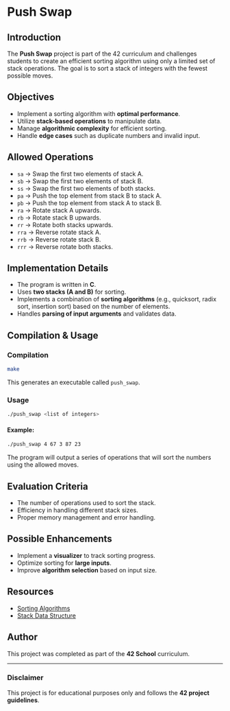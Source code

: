 # Push Swap

## Introduction

The **Push Swap** project is part of the 42 curriculum and challenges students to create an efficient sorting algorithm using only a limited set of stack operations. The goal is to sort a stack of integers with the fewest possible moves.

## Objectives

- Implement a sorting algorithm with **optimal performance**.
- Utilize **stack-based operations** to manipulate data.
- Manage **algorithmic complexity** for efficient sorting.
- Handle **edge cases** such as duplicate numbers and invalid input.

## Allowed Operations

- `sa` → Swap the first two elements of stack A.
- `sb` → Swap the first two elements of stack B.
- `ss` → Swap the first two elements of both stacks.
- `pa` → Push the top element from stack B to stack A.
- `pb` → Push the top element from stack A to stack B.
- `ra` → Rotate stack A upwards.
- `rb` → Rotate stack B upwards.
- `rr` → Rotate both stacks upwards.
- `rra` → Reverse rotate stack A.
- `rrb` → Reverse rotate stack B.
- `rrr` → Reverse rotate both stacks.

## Implementation Details

- The program is written in **C**.
- Uses **two stacks (A and B)** for sorting.
- Implements a combination of **sorting algorithms** (e.g., quicksort, radix sort, insertion sort) based on the number of elements.
- Handles **parsing of input arguments** and validates data.

## Compilation & Usage

### Compilation

```bash
make
```

This generates an executable called `push_swap`.

### Usage

```bash
./push_swap <list of integers>
```

#### Example:

```bash
./push_swap 4 67 3 87 23
```

The program will output a series of operations that will sort the numbers using the allowed moves.

## Evaluation Criteria

- The number of operations used to sort the stack.
- Efficiency in handling different stack sizes.
- Proper memory management and error handling.

## Possible Enhancements

- Implement a **visualizer** to track sorting progress.
- Optimize sorting for **large inputs**.
- Improve **algorithm selection** based on input size.

## Resources

- [Sorting Algorithms](https://en.wikipedia.org/wiki/Sorting_algorithm)
- [Stack Data Structure](https://en.wikipedia.org/wiki/Stack_(abstract_data_type))

## Author

This project was completed as part of the **42 School** curriculum.

---

### Disclaimer

This project is for educational purposes only and follows the **42 project guidelines**.
